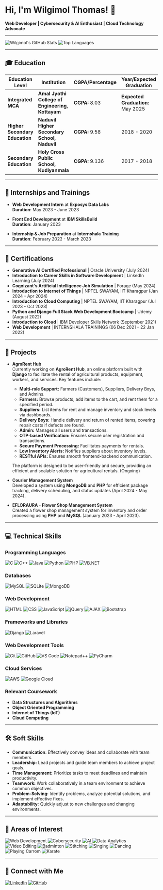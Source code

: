 # Hi, I'm Wilgimol Thomas! 👋

**Web Developer | Cybersecurity & AI Enthusiast | Cloud Technology Advocate**

---

![Wilgimol's GitHub Stats](https://github-readme-stats.vercel.app/api?username=Wilgi123&show_icons=true&theme=radical&hide_border=true)
![Top Languages](https://github-readme-stats.vercel.app/api/top-langs/?username=Wilgi123&layout=compact&theme=radical&hide_border=true)


---

## 🎓 Education

| Education Level | Institution                                       | CGPA/Percentage | Year/Expected Graduation |
|-----------------|---------------------------------------------------|-----------------|--------------------------|
| **Integrated MCA**  | **Amal Jyothi College of Engineering, Kottayam** | **CGPA:** 8.03 | **Expected Graduation:** May 2025 |
| **Higher Secondary Education** | **Naduvil Higher Secondary School, Naduvil** | **CGPA:** 9.58 | 2018 - 2020 |
| **Secondary Education** | **Holy Cross Public School, Kudiyanmala** | **CGPA:** 9.136 | 2017 - 2018 |


---

## 💼 Internships and Trainings

- **Web Development Intern** at **Exposys Data Labs**  
  **Duration:** May 2023 - June 2023

- **Front End Development** at **IBM SkillsBuild**  
  **Duration:** January 2023

- **Internship & Job Preparation** at **Internshala Training**  
  **Duration:** February 2023 - March 2023


---

## 📜 Certifications
- **Generative AI Certified Professional** | Oracle University (July 2024)
- **Introduction to Career Skills in Software Development** | LinkedIn Learning (July 2024)
- **Cognizant's Artificial Intelligence Job Simulation** | Forage (May 2024)
- **Introduction to Internet of Things** | NPTEL SWAYAM, IIT Kharagpur (Jan 2024 - Apr 2024)
- **Introduction to Cloud Computing** | NPTEL SWAYAM, IIT Kharagpur (Jul 2023 - Oct 2023)
- **Python and Django Full Stack Web Development Bootcamp** | Udemy (August 2022)
- **Introduction to Cloud** | IBM Developer Skills Network (September 2021)
- **Web Development** | INTERNSHALA TRAININGS (06 Dec 2021 – 22 Jan 2022)

---


## 🚀 Projects

- **AgroRent Hub**  
  Currently working on **AgroRent Hub**, an online platform built with **Django** to facilitate the rental of agricultural products, equipment, workers, and services. Key features include:
  - **Multi-role Support:** Farmers (Customers), Suppliers, Delivery Boys, and Admins.
  - **Farmers:** Browse products, add items to the cart, and rent them for a specified period. 
  - **Suppliers:** List items for rent and manage inventory and stock levels via dashboards.
  - **Delivery Boys:** Handle delivery and return of rented items, covering repair costs if defects are found.
  - **Admin:** Manages all users and transactions.
  - **OTP-based Verification:** Ensures secure user registration and transactions.
  - **Secure Payment Processing:** Facilitates payments for rentals.
  - **Low Inventory Alerts:** Notifies suppliers about inventory levels.
  - **RESTful APIs:** Ensures smooth frontend-backend communication.

  The platform is designed to be user-friendly and secure, providing an efficient and scalable solution for agricultural rentals. (Ongoing)

- **Courier Management System**  
  Developed a system using **MongoDB** and **PHP** for efficient package tracking, delivery scheduling, and status updates (April 2024 - May 2024).

- **EFLORAURA - Flower Shop Management System**  
  Created a flower shop management system for inventory and order processing using **PHP** and **MySQL** (January 2023 - April 2023).

---
## 💻 Technical Skills

### Programming Languages
![C](https://img.shields.io/badge/C-00599C?style=for-the-badge&logo=c&logoColor=white)
![C++](https://img.shields.io/badge/C++-00599C?style=for-the-badge&logo=c%2B%2B&logoColor=white)
![Java](https://img.shields.io/badge/Java-007396?style=for-the-badge&logo=java&logoColor=white)
![Python](https://img.shields.io/badge/Python-3776AB?style=for-the-badge&logo=python&logoColor=white)
![PHP](https://img.shields.io/badge/PHP-777BB4?style=for-the-badge&logo=php&logoColor=white)
![VB.NET](https://img.shields.io/badge/VB.NET-5C2D91?style=for-the-badge&logo=.net&logoColor=white)

### Databases
![MySQL](https://img.shields.io/badge/MySQL-4479A1?style=for-the-badge&logo=mysql&logoColor=white)
![SQLite](https://img.shields.io/badge/SQLite-003B57?style=for-the-badge&logo=sqlite&logoColor=white)
![MongoDB](https://img.shields.io/badge/MongoDB-47A248?style=for-the-badge&logo=mongodb&logoColor=white)

### Web Development
![HTML](https://img.shields.io/badge/HTML5-E34F26?style=for-the-badge&logo=html5&logoColor=white)
![CSS](https://img.shields.io/badge/CSS3-1572B6?style=for-the-badge&logo=css3&logoColor=white)
![JavaScript](https://img.shields.io/badge/JavaScript-F7DF1E?style=for-the-badge&logo=javascript&logoColor=black)
![jQuery](https://img.shields.io/badge/jQuery-0769AD?style=for-the-badge&logo=jquery&logoColor=white)
![AJAX](https://img.shields.io/badge/AJAX-003545?style=for-the-badge&logo=xml&logoColor=white)
![Bootstrap](https://img.shields.io/badge/Bootstrap-563D7C?style=for-the-badge&logo=bootstrap&logoColor=white)

### Frameworks and Libraries
![Django](https://img.shields.io/badge/Django-092E20?style=for-the-badge&logo=django&logoColor=white)
![Laravel](https://img.shields.io/badge/Laravel-FF2D20?style=for-the-badge&logo=laravel&logoColor=white)

### Web Development Tools
![Git](https://img.shields.io/badge/Git-F05032?style=for-the-badge&logo=git&logoColor=white)
![GitHub](https://img.shields.io/badge/GitHub-181717?style=for-the-badge&logo=github&logoColor=white)
![VS Code](https://img.shields.io/badge/VS_Code-007ACC?style=for-the-badge&logo=visual-studio-code&logoColor=white)
![Notepad++](https://img.shields.io/badge/Notepad++-90E59A?style=for-the-badge&logo=notepad%2B%2B&logoColor=black)
![PyCharm](https://img.shields.io/badge/PyCharm-000000?style=for-the-badge&logo=pycharm&logoColor=white)

### Cloud Services
![AWS](https://img.shields.io/badge/AWS-232F3E?style=for-the-badge&logo=amazon-aws&logoColor=white)
![Google Cloud](https://img.shields.io/badge/Google_Cloud-4285F4?style=for-the-badge&logo=google-cloud&logoColor=white)

### Relevant Coursework
- **Data Structures and Algorithms**
- **Object Oriented Programming**
- **Internet of Things (IoT)**
- **Cloud Computing**


---

## 🛠️ Soft Skills
- **Communication:** Effectively convey ideas and collaborate with team members.
- **Leadership:** Lead projects and guide team members to achieve project goals.
- **Time Management:** Prioritize tasks to meet deadlines and maintain productivity.
- **Teamwork:** Work collaboratively in a team environment to achieve common objectives.
- **Problem-Solving:** Identify problems, analyze potential solutions, and implement effective fixes.
- **Adaptability:** Quickly adjust to new challenges and changing environments.

---

## 🎯 Areas of Interest

![Web Development](https://img.shields.io/badge/Web%20Development-61DAFB?style=for-the-badge&logo=react&logoColor=white)
![Cybersecurity](https://img.shields.io/badge/Cybersecurity-000000?style=for-the-badge&logo=security&logoColor=white)
![AI](https://img.shields.io/badge/Artificial%20Intelligence-FF5722?style=for-the-badge&logo=ai&logoColor=white)
![Data Analytics](https://img.shields.io/badge/Data%20Analytics-FF9800?style=for-the-badge&logo=analytics&logoColor=white)
![Video Editing](https://img.shields.io/badge/Video%20Editing-007ACC?style=for-the-badge&logo=adobe-premiere-pro&logoColor=white)
![Badminton](https://img.shields.io/badge/Badminton-009688?style=for-the-badge&logo=sports&logoColor=white)
![Stitching](https://img.shields.io/badge/Stitching-E91E63?style=for-the-badge&logo=sewing&logoColor=white)
![Singing](https://img.shields.io/badge/Singing-FFC0CB?style=for-the-badge&logo=music&logoColor=black)
![Dancing](https://img.shields.io/badge/Dancing-FF69B4?style=for-the-badge&logo=dance&logoColor=black)
![Playing Carrom](https://img.shields.io/badge/Playing%20Carrom-F44336?style=for-the-badge&logo=board-games&logoColor=white)
![Karate](https://img.shields.io/badge/Karate-795548?style=for-the-badge&logo=martial-arts&logoColor=white)

---



## 🔗 Connect with Me
[![LinkedIn](https://img.shields.io/badge/LinkedIn-Wilgimol%20Thomas-blue?logo=linkedin&style=for-the-badge)](http://www.linkedin.com/in/wilgimolthomas)
[![GitHub](https://img.shields.io/badge/GitHub-Wilgi123-black?logo=github&style=for-the-badge)](https://github.com/Wilgi123)
